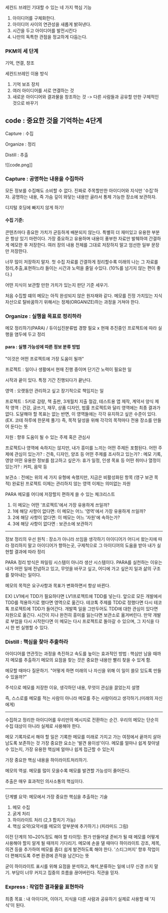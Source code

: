 
세컨드 브레인 기대할 수 있는 네 가지 핵심 기능
1. 아이디어를 구체화한다.
2. 아이디어 사이의 연관성을 새롭게 밝혀낸다.
3. 시간을 두고 아이디어를 발전시킨다
4. 나만의 독특한 관점을 정교하게 다듬는다.

### PKM의 세 단계
기억, 연결, 창조

세컨드브레인 이용 방식
1. 기억 보조 장치
2. 여러 아이디어를 서로 연결하는 것
3. 새로운 아이디어와 결과물을 창조하는 것 -> 다른 사람들과 공유할 만한 구체적인 것으로 바꾸기

## code :  중요한 것을 기억하는 4단계
Capture : 수집

Organize : 정리

Distill : 추출





![[code.png]]

### Capture : 공명하는 내용을 수집하라
모든 정보를 수집해도 소비할 수 없다. 진짜로 주목할만한 아이디어와 지식만 '수집'하자. 공명하는 내용, 즉 가슴 깊이 와닿는 내용만 골라서 통제 가능한 장소에 보관하자.

디지털 호딩에 빠지지 않게 하기!

#### 수집 기준:
콘텐츠마다 중요한 가치가 균등하게 배분되지 않는다. 특별히 더 재미있고 유용한 부분은 항상 있기 마련이다.
가장 중요하고 유용하며 내용이 풍부한 자료만 발췌하여 간결하게 메모한 후 저장한다. 여러 장의 내용 전체를 그대로 저장하지 말고 엄선한 일부 문장만 저장한다.

너무 많이 저장하지 말자. 첫 수집 자료를 간결하게 정리할수록 미래의 나는 그 자료를 정리,추출,표현하느라 들이는 시간과 노력을 줄일 수있다. (10%를 넘기지 않는 편이 좋다.)

어떤 지식이 보관할 만한 가치가 있는지 판단 기준 세우기.

처음 수집할 떄의 메모는 아직 완성되지 않은 원자재와 같다. 메모를 진정 가치있는 지식 자산으로 탈바꿈하기 위해서는 정제(ORGANIZE)하는 과정을 거쳐야 한다.

### Organize : 실행을 목표로 정리하라
메모 정리하기(PARA) / 듀이십진분류법 경향 필요 x
현재 추진중인 프로젝트에 따라 실행을 염두에 두고 정리

#### para : 실행 가능성에 따른 정보 분류 방법
"이것은 어떤 프로젝트에 가장 도움이 될까"

프로젝트 : 일이나 생활에서 현재 진행 중이며 단기간 노력이 필요한 일

시작과 끝이 있다. 특정 기간 진행되다가 끝난다.

영역 : 오랫동안 관리하고 싶고 장기적으로 책임지는 일

프로젝트 : 5키로 감량, 책 출판, 3개월치 지출 절감, 테스트용 앱 제작, 계약서 양식 제작
영역 : 건강, 글쓰기, 재무, 상품 디자인, 법률
프로젝트와 달리 영역에는 최종 결과가 없다. 도달해야 할 목표는 없는 반면, 이 영역들에는 각각 유지하고 싶은 수준이 있다.(EX. 코테 하루에 한문제 풀기)
즉, 목적 달성을 위해 각각의 목적마다 전용 장소를 만들어 둔다는 뜻

자원 : 향후 도움이 될 수 있는 주제 혹은 관심사

프로젝트나 영역에 속하지는 않지만, 내가 흥미를 느끼는 어떤 주제든 포함된다.
어떤 주제에 관심이 있는가? : 건축, 디자인, 양조 등
어떤 주제를 조사하고 있는가? : 메모 기록, 영양
어떤 유용한 정보를 참고하고 싶은가: 휴가 일정, 인생 목표 등
어떤 취미나 열정이 있는가? : 커피, 음악 등

보관소 : 전에는 위의 세 가지 유형에 속했지만, 지금은 비활성화된 항목 (영구 보관 목적)
완료된 프로젝트
이제는 관리하지 않는 영역
이제는 의미없는 자원

PARA 메모를 어디에 저장할지 편하게 쓸 수 있는 체크리스트
1. 이 메모는 어떤 '프로젝트'에서 가장 유용하게 쓰일까?
2. 1에 해당 사항이 없다면: 이 메모는 어느 '영역'에서 가장 유용하게 쓰일까?
3. 2에 해당 사항이 없다면: 이 메모는 어느 '자원'에 속하는가?
4. 3에 해당 사항이 없다면 : 보관소에 보관하기

---

정보 정리의 우선 원칙 : 장소가 아니라 쓰임을 생각하기
아이디어가 어디서 왔는지에 따라 정리하지 말고 아이디어가 향하는곳, 구제척으로 그 아이디어의 도움을 받아 내가 실현할 결과에 따라 정리

PARA 정리 방식은 파일링 시스템이 아니라 생산 시스템이다.
PARA를 실천하는 이유는 내가 어떤 일에 전념하고 있고, 무엇을 바꾸고 싶고, 어디에 가고 싶은지 일과 삶의 구조를 찾아내는 일이다.

메모의 목적은 요구사항과 목표가 변화하면서 항상 바뀐다.

EX) LV1에서 TDD가 필요하다면 LV1프로젝트에 TDD를 넣는다.
앞으로 모든 개발에서 TDD를 적용하기로 했다면 영역으로 옮긴다.
테코톡 주제를 TDD로 정했다면 다시 테코톡 프로젝트에 TDD가 들어간다.
개발쪽 일을 그만두어도 TDD에 대한 관심이 있다면 자원으로 옮긴다.
시간이 지나 완전히 흥미를 잃는다면 보관소로 옮겨버린다.
만약 개발로 부업을 다시 시작한다면 이 메모는 다시 프로젝트로 돌아갈 수 있으며, 그 지식을 다시 한 번 실행할 수 있다.

### Distill : 핵심을 찾아 추출하라
아이디어를 연관짓는 과정을 촉진하고 속도를 높이는 효과적인 방법 : 핵심만 남을 때까지 메모를 추출하기
메모의 요점을 찾는 것은 중요한 내용만 빨리 찾을 수 있게 함.

메모할 때마다 질문하기. "어떻게 하면 미래의 나 자신을 위해 이 일이 쓸모 있도록 만들 수 있을까?"

주석으로 메모를 저장한 이유, 생각하던 내용, 무엇이 관심을 끌었는지 설명

즉, 스스로를 메모를 적는 사람이 아니라 메모를 주는 사람이라고 생각하기.(미래의 자신에게)

---

수집하고 정리한 아이디어를 우리만의 메시지로 전환하는 순간.
우리의 메모는 단순히 수집 대상이 아니라 실제로 사용해야 한다.

메모 기록자로서 해야 할 일은 기록한 메모를 미래로 가지고 가는 여정에서 끝까지 살아남도록 보존하는 것
가장 중요한 요소는 '발견 용이성'이다. 메모를 얼마나 쉽게 찾아낼 수 있는지, 가장 유용한 핵심에 얼마나 쉽게 접근할 수 있는지

가장 중요한 핵심 내용을 하이라이트처리하기.

메모의 역설. 메모를 많이 모을수록 메모를 발견할 가능성이 줄어든다.

추출은 매우 효과적인 의사소통의 핵심이다.

___
단계별 요약: 메모에서 가장 중요한 핵심을 추출하는 기술

1. 메모 수집
2. 굵게 처리
3. 하이라이트 처리 (2,3 합치기 가능)
4. 핵심 요약(요약서를 메모의 앞부분에 추가하기.)
(피라미드 그림)

이전 단계의 10~20%정도
해야 할 타이밍: 뭔가 만들어낼 준비가 될 때
메모를 어떻게 사용해야 할지 알게 될 때까지 기다리기.
메모에 손을 댈 때마다 하이라이트 강조, 제목, 의견 등을 추가하여 메모를 좀더 쉽게 발견하도록 해야 한다.
'스티그머지' 향후 작업이 더 편해지도록 주변 환경에 흔적을 남긴다는 뜻

굳이 하이라이트 표시를 위해 요점을 분석하고, 해석,분류하는 일에 너무 신경 쓰지 말기. 부담이 너무 커지고 집중의 흐름을 끊어버린다. 직관을 믿자.

### Express : 작업한 결과물을 표현하라
최종 목표 : 내 아이디어, 이야기, 지식을 다른 사람과 공유하기
실제로 사용할 때 '지식'이 된다.